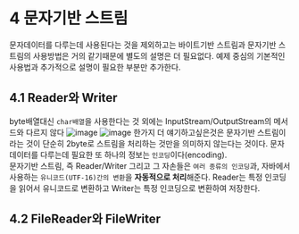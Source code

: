 # 4 문자기반 스트림
문자데이터를 다루는데 사용된다는 것을 제외하고는 바이트기반 스트림과 문자기반 스트림의 사용방법은 거의 같기때문에 별도의 설명은 더 필요없다. 예제 중심의 기본적인 사용법과 추가적으로 설명이 필요한 부분만 추가한다.  

## 4.1 Reader와 Writer
byte배열대신 `char배열`을 사용한다는 것 외에는 InputStream/OutputStream의 메서드와 다르지 않다
![image](https://user-images.githubusercontent.com/68311318/122637602-985d1200-d12a-11eb-92f5-f7a53d147322.png)
![image](https://user-images.githubusercontent.com/68311318/122637629-ba569480-d12a-11eb-9407-bd99a96e0d59.png)
한가지 더 얘기하고싶은것은 문자기반 스트림이라는 것이 단순히 2byte로 스트림을 처리하는 것만을 의미하지 않는다는 것이다. 문자 데이터를 다루는데 필요한 또 하나의 정보는 `인코딩`이다(encoding).  
문자기반 스트림, 즉 Reader/Writer 그리고 그 자손들은 `여러 종류의 인코딩`과, 자바에서 사용하는 `유니코드(UTF-16)간의 변환`을 **자동적으로 처리**해준다. Reader는 특정 인코딩을 읽어서 유니코드로 변환하고 Writer는 특정 인코딩으로 변환하여 저장한다.  

## 4.2 FileReader와 FileWriter
